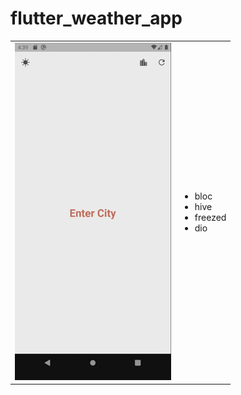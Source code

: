 # flutter_weather_app

<table>
  <tr>
    <td> <img src="https://github.com/Sotonka/flutter_weather_app/raw/main/img/img.gif"> </td>
        <td>
      <ul>
      <li>bloc</li>
      <li>hive</li>
      <li>freezed</li>
      <li>dio</li>
</ul> 
    </td> 
   </tr> 
</table>
